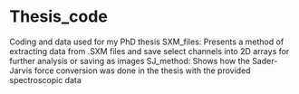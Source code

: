 # Thesis_code
Coding and data used for my PhD thesis
SXM_files:
  Presents a method of extracting data from .SXM files and save select channels into 2D arrays for further analysis or saving as images
SJ_method:
  Shows how the Sader-Jarvis force conversion was done in the thesis with the provided spectroscopic data
